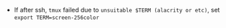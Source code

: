  - If after ssh, `tmux` failed due to `unsuitable $TERM (alacrity or etc)`, set `export TERM=screen-256color`
